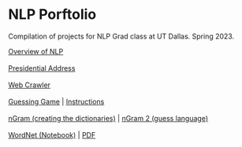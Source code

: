 # NLP Porftolio
Compilation of projects for NLP Grad class at UT Dallas. Spring 2023.

[Overview of NLP](Overview_of_NLP.pdf)
<br />
<br />
[Presidential Address](component_one)
<br />
<br />
[Web Crawler](web_crawler/crawler.py)
<br />
<br />
[Guessing Game](guessing_game/guessing_game.py) | [Instructions](guessing_game/guessing_game_instructions.pdf)
<br />
<br />
[nGram (creating the dictionaries)](ngrams/ngrams.py) | [nGram 2 (guess language)](ngrams/ngrams_2.py)
<br />
<br />
[WordNet (Notebook)](wordnet/wordnet.ipynb) | [PDF](wordnet/wordnet.pdf)
<br />
<br />
